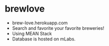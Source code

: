# brewlove
* brew-love.herokuapp.com
* Search and favorite your favorite breweries!
* Using MEAN Stack
* Database is hosted on mLabs.

